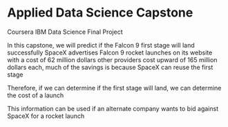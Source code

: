# Applied Data Science Capstone
Coursera IBM Data Science Final Project

In this capstone, we will predict if the Falcon 9 first stage will land successfully SpaceX advertises Falcon 9 rocket launches on its website with a cost of 62 million dollars other providers cost upward of 165 million dollars each, much of the savings is because SpaceX can reuse the first stage

Therefore, if we can determine if the first stage will land, we can determine the cost of a launch

This information can be used if an alternate company wants to bid against SpaceX for a rocket launch
